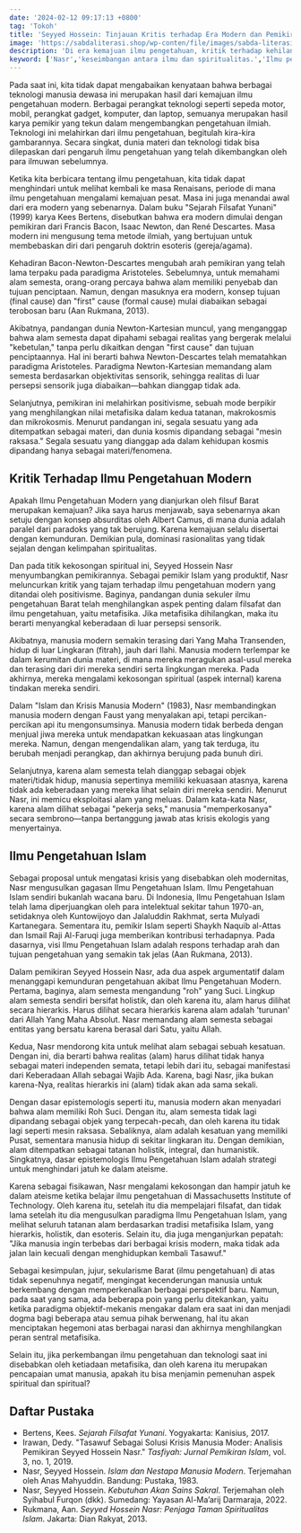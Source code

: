 ```yaml
---
date: '2024-02-12 09:17:13 +0800'
tag: 'Tokoh'
title: 'Seyyed Hossein: Tinjauan Kritis terhadap Era Modern dan Pemikiran Islam'
image: 'https://sabdaliterasi.shop/wp-conten/file/images/sabda-literasi-seyyed-hossein-tinjauan-kritis-terhadap-era-modern-dan-pemikiran-islam.jpg'
description: 'Di era kemajuan ilmu pengetahuan, kritik terhadap kehilangan spiritualitas muncul. Solusi holistik Nasr menawarkan keseimbangan antara ilmu dan spiritualitas.'
keyword: ['Nasr','keseimbangan antara ilmu dan spiritualitas.','Ilmu pengetahuan','kritik','spiritualitas','solusi holistik','keseimbanga']
---
```

<p>Pada saat ini, kita tidak dapat mengabaikan kenyataan bahwa berbagai teknologi manusia dewasa ini merupakan hasil dari kemajuan ilmu pengetahuan modern. Berbagai perangkat teknologi seperti sepeda motor, mobil, perangkat gadget, komputer, dan laptop, semuanya merupakan hasil karya pemikir yang tekun dalam mengembangkan pengetahuan ilmiah. Teknologi ini melahirkan dari ilmu pengetahuan, begitulah kira-kira gambarannya. Secara singkat, dunia materi dan teknologi tidak bisa dilepaskan dari pengaruh ilmu pengetahuan yang telah dikembangkan oleh para ilmuwan sebelumnya.</p><p>Ketika kita berbicara tentang ilmu pengetahuan, kita tidak dapat menghindari untuk melihat kembali ke masa Renaisans, periode di mana ilmu pengetahuan mengalami kemajuan pesat. Masa ini juga menandai awal dari era modern yang sebenarnya. Dalam buku "Sejarah Filsafat Yunani" (1999) karya Kees Bertens, disebutkan bahwa era modern dimulai dengan pemikiran dari Francis Bacon, Isaac Newton, dan René Descartes. Masa modern ini mengusung tema metode ilmiah, yang bertujuan untuk membebaskan diri dari pengaruh doktrin esoteris (gereja/agama).</p><p>Kehadiran Bacon-Newton-Descartes mengubah arah pemikiran yang telah lama terpaku pada paradigma Aristoteles. Sebelumnya, untuk memahami alam semesta, orang-orang percaya bahwa alam memiliki penyebab dan tujuan penciptaan. Namun, dengan masuknya era modern, konsep tujuan (final cause) dan "first" cause (formal cause) mulai diabaikan sebagai terobosan baru (Aan Rukmana, 2013).</p><p>Akibatnya, pandangan dunia Newton-Kartesian muncul, yang menganggap bahwa alam semesta dapat dipahami sebagai realitas yang bergerak melalui "kebetulan," tanpa perlu dikaitkan dengan "first cause" dan tujuan penciptaannya. Hal ini berarti bahwa Newton-Descartes telah mematahkan paradigma Aristoteles. Paradigma Newton-Kartesian memandang alam semesta berdasarkan objektivitas sensorik, sehingga realitas di luar persepsi sensorik juga diabaikan—bahkan dianggap tidak ada.</p><p>Selanjutnya, pemikiran ini melahirkan positivisme, sebuah mode berpikir yang menghilangkan nilai metafisika dalam kedua tatanan, makrokosmis dan mikrokosmis. Menurut pandangan ini, segala sesuatu yang ada ditempatkan sebagai materi, dan dunia kosmis dipandang sebagai "mesin raksasa." Segala sesuatu yang dianggap ada dalam kehidupan kosmis dipandang hanya sebagai materi/fenomena.</p><h2>Kritik Terhadap Ilmu Pengetahuan Modern </h2><p>Apakah Ilmu Pengetahuan Modern yang dianjurkan oleh filsuf Barat merupakan kemajuan? Jika saya harus menjawab, saya sebenarnya akan setuju dengan konsep absurditas oleh Albert Camus, di mana dunia adalah paralel dari paradoks yang tak berujung. Karena kemajuan selalu disertai dengan kemunduran. Demikian pula, dominasi rasionalitas yang tidak sejalan dengan kelimpahan spiritualitas.</p><p>Dan pada titik kekosongan spiritual ini, Seyyed Hossein Nasr menyumbangkan pemikirannya. Sebagai pemikir Islam yang produktif, Nasr meluncurkan kritik yang tajam terhadap ilmu pengetahuan modern yang ditandai oleh positivisme. Baginya, pandangan dunia sekuler ilmu pengetahuan Barat telah menghilangkan aspek penting dalam filsafat dan ilmu pengetahuan, yaitu metafisika. Jika metafisika dihilangkan, maka itu berarti menyangkal keberadaan di luar persepsi sensorik.</p><p>Akibatnya, manusia modern semakin terasing dari Yang Maha Transenden, hidup di luar Lingkaran (fitrah), jauh dari Ilahi. Manusia modern terlempar ke dalam kerumitan dunia materi, di mana mereka meragukan asal-usul mereka dan terasing dari diri mereka sendiri serta lingkungan mereka. Pada akhirnya, mereka mengalami kekosongan spiritual (aspek internal) karena tindakan mereka sendiri.</p><p>Dalam "Islam dan Krisis Manusia Modern" (1983), Nasr membandingkan manusia modern dengan Faust yang menyalakan api, tetapi percikan-percikan api itu mengonsumsinya. Manusia modern tidak berbeda dengan menjual jiwa mereka untuk mendapatkan kekuasaan atas lingkungan mereka. Namun, dengan mengendalikan alam, yang tak terduga, itu berubah menjadi perangkap, dan akhirnya berujung pada bunuh diri.</p><p>Selanjutnya, karena alam semesta telah dianggap sebagai objek materi/tidak hidup, manusia sepertinya memiliki kekuasaan atasnya, karena tidak ada keberadaan yang mereka lihat selain diri mereka sendiri. Menurut Nasr, ini memicu eksploitasi alam yang meluas. Dalam kata-kata Nasr, karena alam dilihat sebagai "pekerja seks," manusia "memperkosanya" secara sembrono—tanpa bertanggung jawab atas krisis ekologis yang menyertainya.</p><h2>Ilmu Pengetahuan Islam </h2><p>Sebagai proposal untuk mengatasi krisis yang disebabkan oleh modernitas, Nasr mengusulkan gagasan Ilmu Pengetahuan Islam. Ilmu Pengetahuan Islam sendiri bukanlah wacana baru. Di Indonesia, Ilmu Pengetahuan Islam telah lama diperjuangkan oleh para intelektual sekitar tahun 1970-an, setidaknya oleh Kuntowijoyo dan Jalaluddin Rakhmat, serta Mulyadi Kartanegara. Sementara itu, pemikir Islam seperti Shaykh Naquib al-Attas dan Ismail Raji Al-Faruqi juga memberikan kontribusi terhadapnya. Pada dasarnya, visi Ilmu Pengetahuan Islam adalah respons terhadap arah dan tujuan pengetahuan yang semakin tak jelas (Aan Rukmana, 2013).</p><p>Dalam pemikiran Seyyed Hossein Nasr, ada dua aspek argumentatif dalam menanggapi kemunduran pengetahuan akibat Ilmu Pengetahuan Modern. Pertama, baginya, alam semesta mengandung "roh" yang Suci. Lingkup alam semesta sendiri bersifat holistik, dan oleh karena itu, alam harus dilihat secara hierarkis. Harus dilihat secara hierarkis karena alam adalah 'turunan' dari Allah Yang Maha Absolut. Nasr memandang alam semesta sebagai entitas yang bersatu karena berasal dari Satu, yaitu Allah.</p><p>Kedua, Nasr mendorong kita untuk melihat alam sebagai sebuah kesatuan. Dengan ini, dia berarti bahwa realitas (alam) harus dilihat tidak hanya sebagai materi independen semata, tetapi lebih dari itu, sebagai manifestasi dari Keberadaan Allah sebagai Wajib Ada. Karena, bagi Nasr, jika bukan karena-Nya, realitas hierarkis ini (alam) tidak akan ada sama sekali.</p><p>Dengan dasar epistemologis seperti itu, manusia modern akan menyadari bahwa alam memiliki Roh Suci. Dengan itu, alam semesta tidak lagi dipandang sebagai objek yang terpecah-pecah, dan oleh karena itu tidak lagi seperti mesin raksasa. Sebaliknya, alam adalah kesatuan yang memiliki Pusat, sementara manusia hidup di sekitar lingkaran itu. Dengan demikian, alam ditempatkan sebagai tatanan holistik, integral, dan humanistik. Singkatnya, dasar epistemologis Ilmu Pengetahuan Islam adalah strategi untuk menghindari jatuh ke dalam ateisme.</p><p>Karena sebagai fisikawan, Nasr mengalami kekosongan dan hampir jatuh ke dalam ateisme ketika belajar ilmu pengetahuan di Massachusetts Institute of Technology. Oleh karena itu, setelah itu dia mempelajari filsafat, dan tidak lama setelah itu dia mengusulkan paradigma Ilmu Pengetahuan Islam, yang melihat seluruh tatanan alam berdasarkan tradisi metafisika Islam, yang hierarkis, holistik, dan esoteris. Selain itu, dia juga menganjurkan pepatah: "Jika manusia ingin terbebas dari berbagai krisis modern, maka tidak ada jalan lain kecuali dengan menghidupkan kembali Tasawuf."</p><p>Sebagai kesimpulan, jujur, sekularisme Barat (ilmu pengetahuan) di atas tidak sepenuhnya negatif, mengingat kecenderungan manusia untuk berkembang dengan memperkenalkan berbagai perspektif baru. Namun, pada saat yang sama, ada beberapa poin yang perlu ditekankan, yaitu ketika paradigma objektif-mekanis mengakar dalam era saat ini dan menjadi dogma bagi beberapa atau semua pihak berwenang, hal itu akan menciptakan hegemoni atas berbagai narasi dan akhirnya menghilangkan peran sentral metafisika.</p><p>Selain itu, jika perkembangan ilmu pengetahuan dan teknologi saat ini disebabkan oleh ketiadaan metafisika, dan oleh karena itu merupakan pencapaian umat manusia, apakah itu bisa menjamin pemenuhan aspek spiritual dan spiritual?</p><h2>Daftar Pustaka</h2><ul><li>Bertens, Kees. <em>Sejarah Filsafat Yunani</em>. Yogyakarta: Kanisius, 2017.</li><li>Irawan, Dedy. "Tasawuf Sebagai Solusi Krisis Manusia Moder: Analisis Pemikiran Seyyed Hossein Nasr." <em>Tasfiyah: Jurnal Pemikiran Islam</em>, vol. 3, no. 1, 2019.</li><li>Nasr, Seyyed Hossein. <em>Islam dan Nestapa Manusia Modern</em>. Terjemahan oleh Anas Mahyuddin. Bandung: Pustaka, 1983.</li><li>Nasr, Seyyed Hossein. <em>Kebutuhan Akan Sains Sakral</em>. Terjemahan oleh Syihabul Furqon (dkk). Sumedang: Yayasan Al-Ma’arij Darmaraja, 2022.</li><li>Rukmana, Aan. <em>Seyyed Hossein Nasr: Penjaga Taman Spiritualitas Islam</em>. Jakarta: Dian Rakyat, 2013.</li></ul>